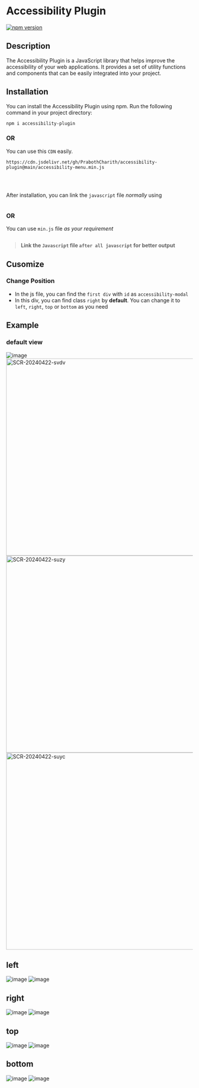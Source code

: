 # Accessibility Plugin

[![npm version](https://d25lcipzij17d.cloudfront.net/badge.svg?id=js&r=r&ts=1683906897&type=6e&v=1.0.1&x2=0)](https://badge.fury.io/js/accessibility-plugin)

## Description

The Accessibility Plugin is a JavaScript library that helps improve the accessibility of your web applications. It provides a set of utility functions and components that can be easily integrated into your project.

## Installation

You can install the Accessibility Plugin using npm. Run the following command in your project directory:

<pre><code>npm i accessibility-plugin</code></pre>

### OR

You can use this `CDN` easily.

<pre><code>https://cdn.jsdelivr.net/gh/PrabothCharith/accessibility-plugin@main/accessibility-menu.min.js</code></pre>
<pre><code><script src="https://cdn.jsdelivr.net/gh/PrabothCharith/accessibility-plugin@main/accessibility-menu.min.js"></script></code></pre>

<br/>

After installation, you can link the `javascript` file _normally_ using
<pre><code><script src="node_modules/accessibility-plugin/accessibility-menu.js"></script></code></pre>

### OR

You can use `min.js` file _as your requirement_
<pre><code><script src="node_modules/accessibility-plugin/accessibility-menu.min.js"></script></code></pre>

> **Link the `Javascript` file `after all javascript` for better output**

## Cusomize

### Change Position

- In the js file, you can find the `first div` with `id` as `accessibility-modal`
- In this div, you can find class `right` by **default**. You can change it to `left`, `right`, `top` or `bottom` as you need


## Example 

### default view

![image](https://github.com/PrabothCharith/accessibility-plugin/assets/91902549/755a78db-6de1-43d7-a3f0-ec179cc39d69)
<img width="530" alt="SCR-20240422-svdv" src="https://github.com/PrabothCharith/accessibility-plugin/assets/91902549/d74454a0-54c4-4379-8c1d-0c514372db58">
<img width="530" alt="SCR-20240422-suzy" src="https://github.com/PrabothCharith/accessibility-plugin/assets/91902549/08e18cbe-f8d5-4d62-ad66-87d6ee437cf8">
<img width="530" alt="SCR-20240422-suyc" src="https://github.com/PrabothCharith/accessibility-plugin/assets/91902549/bf4387c4-92c3-49d9-8892-ff7fbf09d38c">

## left
![image](https://github.com/PrabothCharith/accessibility-plugin/assets/91902549/7aa31c05-e856-4857-9cbc-774e6952b8fb)
![image](https://github.com/PrabothCharith/accessibility-plugin/assets/91902549/e6349b8f-bfc2-47c7-bd4d-0fca448cbb78)

## right
![image](https://github.com/PrabothCharith/accessibility-plugin/assets/91902549/fc0a5a70-9456-4c52-8f5a-ffbae51e0379)
![image](https://github.com/PrabothCharith/accessibility-plugin/assets/91902549/bcf16866-1231-44be-98b4-e3e908e91c64)

## top
![image](https://github.com/PrabothCharith/accessibility-plugin/assets/91902549/f3da4198-c796-49ae-9580-466b428d5feb)
![image](https://github.com/PrabothCharith/accessibility-plugin/assets/91902549/7fe55c42-1e3d-464a-9b04-8c77879930d2)

## bottom
![image](https://github.com/PrabothCharith/accessibility-plugin/assets/91902549/b08a86d4-e4fd-4736-9f7a-099ada59010f)
![image](https://github.com/PrabothCharith/accessibility-plugin/assets/91902549/a965796c-8dbf-4f38-ae82-bc3f5b4793d7)
